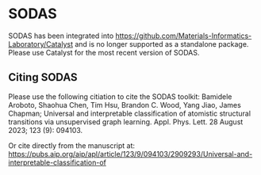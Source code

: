 # SODAS
SODAS has been integrated into https://github.com/Materials-Informatics-Laboratory/Catalyst and is no longer supported as a standalone package. Please use Catalyst for the most recent version of SODAS.

## Citing SODAS

Please use the following citiation to cite the SODAS toolkit:
Bamidele Aroboto, Shaohua Chen, Tim Hsu, Brandon C. Wood, Yang Jiao, James Chapman; Universal and interpretable classification of atomistic structural transitions via unsupervised graph learning. Appl. Phys. Lett. 28 August 2023; 123 (9): 094103.

Or cite directly from the manuscript at: https://pubs.aip.org/aip/apl/article/123/9/094103/2909293/Universal-and-interpretable-classification-of
